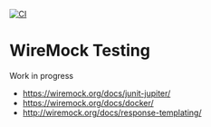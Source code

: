 [![CI](https://github.com/rogervinas/wiremock-testing/actions/workflows/gradle.yml/badge.svg?branch=master)](https://github.com/rogervinas/wiremock-testing/actions/workflows/gradle.yml)

# WireMock Testing

Work in progress

* https://wiremock.org/docs/junit-jupiter/
* https://wiremock.org/docs/docker/
* http://wiremock.org/docs/response-templating/
